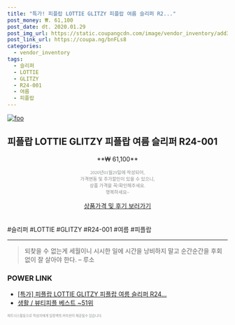 ```yaml
--- 
title: "특가! 피플랍 LOTTIE GLITZY 피플랍 여름 슬리퍼 R2..." 
post_money: ₩. 61,100 
post_date: dt. 2020.01.29 
post_img_url: https://static.coupangcdn.com/image/vendor_inventory/add3/810daff7f6ab0917347b59bec54df24df9f9685ab961cfaa7ee8c4de08b9.jpg 
post_link_url: https://coupa.ng/bnFLs8 
categories: 
  - vendor_inventory 
tags: 
  - 슬리퍼 
  - LOTTIE 
  - GLITZY 
  - R24-001 
  - 여름 
  - 피플랍 
--- 
```

[![foo](https://static.coupangcdn.com/image/vendor_inventory/add3/810daff7f6ab0917347b59bec54df24df9f9685ab961cfaa7ee8c4de08b9.jpg)](https://coupa.ng/bnFLs8) 

## 피플랍 LOTTIE GLITZY 피플랍 여름 슬리퍼 R24-001 
<p style="text-align: center;">**₩ 61,100**</p> 
<p style="text-align: center;"><span style="color: #898c8f; font-family: Georgia,Times,serif; font-size: 0.75em;">2020년01월29일에 작성되어, <br>가격변동 및 추가할인이 있을 수 있으니,<br> 상품 가격을 꼭!확인해주세요.<br>행복하세요~</span> 
</p>	 
<div markdown="0" style="text-align: center;"><a href="https://coupa.ng/bnFLs8" class="btn btn--success">상품가격 및 후기 보러가기</a></div> 
<br><br> 
  #슬리퍼 #LOTTIE #GLITZY #R24-001 #여름 #피플랍 
<hr> 

> 되찾을 수 없는게 세월이니 시시한 일에 시간을 낭비하지 말고 순간순간을 후회 없이 잘 살아야 한다. – 루소 


### POWER LINK

* <a href="https://blog.naver.com/santokki14/221790825384" target="_blank">[특가] 피플랍 LOTTIE GLITZY 피플랍 여름 슬리퍼 R24...</a>
* <a href="https://blog.naver.com/santokki14/221779199065" target="_blank">생활 / 뷰티피플 베스트 ~51위</a>

<span style="color: #898c8f; font-family: Georgia,Times,serif; font-size: 0.55em;">파트너스활동으로 작성자에게 일정액의 커미션이 제공될수 있습니다.</span> 
